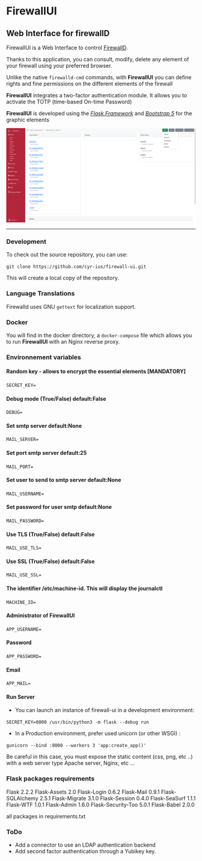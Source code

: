 
# FirewallUI

## Web Interface for firewallD

FirewallUI is a Web Interface to control [FirewallD](https://firewalld.org/).

Thanks to this application, you can consult, modify, delete any element of your firewall using your preferred browser.

Unlike the native `firewalld-cmd` commands, with **FirewallUI** you can define rights and fine permissions on the different elements of the firewall

**FirewallUI** integrates a two-factor authentication module. It allows you to activate the TOTP (time-based On-time Password)

**FirewallUI** is developed using the [*Flask Framework*](https://flask.palletsprojects.com) and [*Bootstrap 5*](https://getbootstrap.com/) for the graphic elements

![Screenshot!](https://github.com/cyr-ius/firewall-ui/blob/master/screenshot.png "Dashboard")

----------------

### Development

To check out the source repository, you can use:

  `git clone https://github.com/cyr-ius/firewall-ui.git`

This will create a local copy of the repository.

### Language Translations

Firewalld uses GNU `gettext` for localization support.

### Docker

You will find in the docker directory, a `docker-compose` file which allows you to run **FirewallUI** with an Nginx reverse proxy.

### Environnement variables

#### Random key - allows to encrypt the essential elements [MANDATORY]

`SECRET_KEY=`

#### Debug mode (True/False) default:False

`DEBUG=`

#### Set smtp server default:None

`MAIL_SERVER=`

#### Set port smtp server default:25

`MAIL_PORT=`

#### Set user to send to smtp server default:None

`MAIL_USERNAME=`

#### Set password for user smtp default:None

`MAIL_PASSWORD=`

#### Use TLS (True/False) default:False

`MAIL_USE_TLS=`

#### Use SSL (True/False) default:False

`MAIL_USE_SSL=`

#### The identifier /etc/machine-id. This will display the journalctl

`MACHINE_ID=`

#### Administrator of FirewallUI

`APP_USERNAME=`

#### Password

`APP_PASSWORD=`

#### Email

`APP_MAIL=`

#### Run Server

* You can launch an instance of firewall-ui in a development environment:

`SECRET_KEY=0000 /usr/bin/python3 -m flask --debug run`

* In a Production environment, prefer used unicorn (or other WSGI) :

`gunicorn --bind :8000 --workers 3 'app:create_app()'`

Be careful in this case, you must expose the static content (css, png, etc ..) with a web server type Apache server, Nginx, etc ...

### Flask packages requirements

Flask 2.2.2
Flask-Assets 2.0
Flask-Login 0.6.2
Flask-Mail 0.9.1
Flask-SQLAlchemy 2.5.1
Flask-Migrate 3.1.0
Flask-Session 0.4.0
Flask-SeaSurf 1.1.1
Flask-WTF 1.0.1
Flask-Admin 1.6.0
Flask-Security-Too 5.0.1
Flask-Babel 2.0.0

all packages in requirements.txt

### ToDo

* Add a connector to use an LDAP authentication backend
* Add second factor authentication through a Yubikey key.
